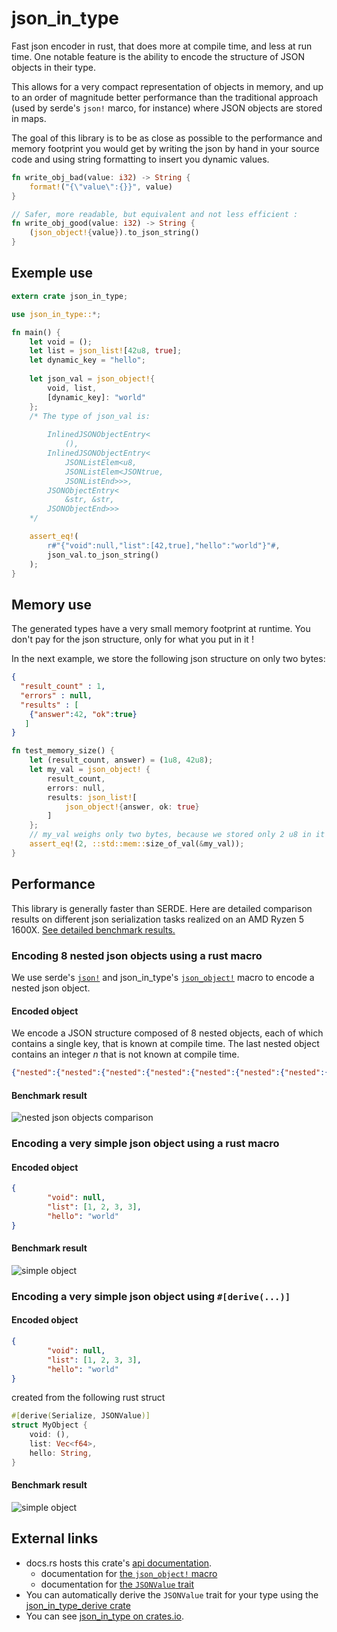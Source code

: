 # json_in_type

Fast json encoder in rust, that does more at compile time, and less at run time.
One notable feature is the ability to encode the structure of JSON objects in their type.

This allows for a very compact representation of objects in memory, and up to an order of magnitude better performance
than the traditional approach (used by serde's `json!` marco, for instance) where JSON objects are stored in maps.

The goal of this library is to be as close as possible to the performance
and memory footprint you would get by writing the json by hand in your source code
and using string formatting to insert you dynamic values.

```rust
fn write_obj_bad(value: i32) -> String { 
    format!("{\"value\":{}}", value)
}

// Safer, more readable, but equivalent and not less efficient :
fn write_obj_good(value: i32) -> String {
    (json_object!{value}).to_json_string()
}
```

## Exemple use

```rust
extern crate json_in_type;

use json_in_type::*;

fn main() {
    let void = ();
    let list = json_list![42u8, true];
    let dynamic_key = "hello";
    
    let json_val = json_object!{
        void, list,
        [dynamic_key]: "world"
    };
    /* The type of json_val is:
    
        InlinedJSONObjectEntry<
            (),
        InlinedJSONObjectEntry<
            JSONListElem<u8,
            JSONListElem<JSONtrue,
            JSONListEnd>>>,
        JSONObjectEntry<
            &str, &str,
        JSONObjectEnd>>>
    */

    assert_eq!(
        r#"{"void":null,"list":[42,true],"hello":"world"}"#,
        json_val.to_json_string()
    );
}
```

## Memory use
The generated types have a very small memory footprint at runtime.
You don't pay for the json structure, only for what you put in it !

In the next example, we store the following json structure on only two bytes:
```json
{
  "result_count" : 1,
  "errors" : null,
  "results" : [
    {"answer":42, "ok":true}
   ]
}
```

```rust
fn test_memory_size() {
    let (result_count, answer) = (1u8, 42u8);
    let my_val = json_object! {
        result_count,
        errors: null,
        results: json_list![
            json_object!{answer, ok: true}
        ]
    };
    // my_val weighs only two bytes, because we stored only 2 u8 in it
    assert_eq!(2, ::std::mem::size_of_val(&my_val));
}
```
## Performance

This library is generally faster than SERDE.
Here are detailed comparison results on different json serialization tasks realized on an  AMD Ryzen 5 1600X.
[See detailed benchmark results.](https://lovasoa.github.io/json_in_type/docs/criterion/report/)

### Encoding 8 nested json objects using a rust macro

We use serde's
[`json!`](https://docs.serde.rs/serde_json/macro.json.html)
and json_in_type's
[`json_object!`](https://docs.rs/json_in_type/0.1.2/json_in_type/macro.json_object.html)
macro to encode a nested json object.

#### Encoded object
We encode a JSON structure composed of 8 nested objects, each of 
which contains a single key, that is known at compile time.
The last nested object contains an integer *n* that is not known at compile time.
```json
{"nested":{"nested":{"nested":{"nested":{"nested":{"nested":{"nested":{"nested":{"value":n}}}}}}}}}
```

#### Benchmark result
![nested json objects comparison](https://lovasoa.github.io/json_in_type/docs/criterion/encode%20nested%20objects/report/violin.svg)

### Encoding a very simple json object using a rust macro

#### Encoded object
```json
{
        "void": null,
        "list": [1, 2, 3, 3],
        "hello": "world"
}
```

#### Benchmark result
![simple object](https://lovasoa.github.io/json_in_type/docs/criterion/encode%20simple%20object%20with%20macro/report/violin.svg)

### Encoding a very simple json object using `#[derive(...)]`

#### Encoded object
```json
{
        "void": null,
        "list": [1, 2, 3, 3],
        "hello": "world"
}
```

created from the following rust struct

```rust
#[derive(Serialize, JSONValue)]
struct MyObject {
    void: (),
    list: Vec<f64>,
    hello: String,
}
```

#### Benchmark result
![simple object](https://lovasoa.github.io/json_in_type/docs/criterion/encode%20simple%20object%20with%20derive/report/violin.svg)

## External links

 * docs.rs hosts this crate's [api documentation](https://docs.rs/json_in_type).
    * documentation for [the `json_object!` macro](https://docs.rs/json_in_type/0.1.2/json_in_type/macro.json_object.html)
    * documentation for [the `JSONValue` trait](https://docs.rs/json_in_type/0.1.2/json_in_type/json_value/trait.JSONValue.html)
 * You can automatically derive the `JSONValue` trait for your type using the [json_in_type_derive crate](https://docs.rs/json_in_type_derive)
 * You can see [json_in_type on crates.io](https://crates.io/crates/json_in_type).
